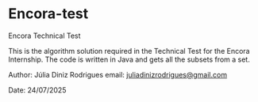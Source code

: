 # Encora-test

Encora Technical Test

This is the algorithm solution required in the Technical Test for the Encora Internship.
The code is written in Java and gets all the subsets from a set.

Author: Júlia Diniz Rodrigues
email: juliadinizrodrigues@gmail.com

Date: 24/07/2025

